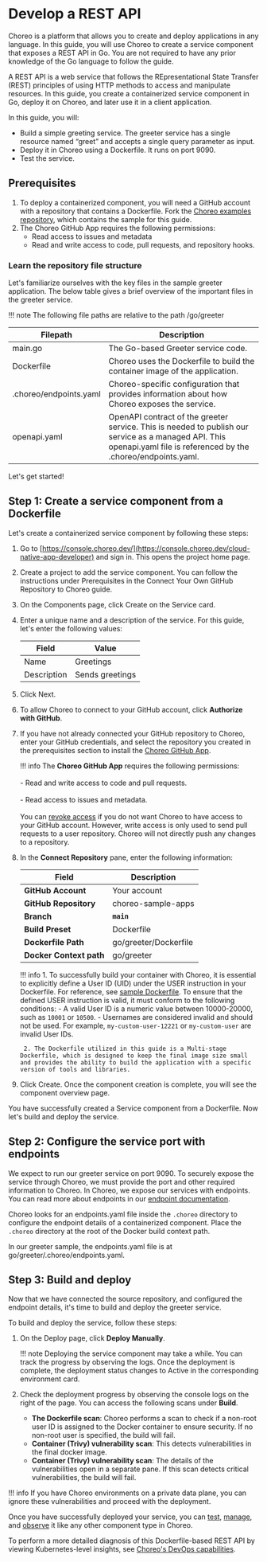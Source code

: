 # Develop a REST API

Choreo is a platform that allows you to create and deploy applications in any language.  In this guide, you will use Choreo to create a service component that exposes a REST API in Go. You are not required to have any prior knowledge of the Go language to follow the guide. 

A REST API is a web service that follows the REpresentational State Transfer (REST) principles of using HTTP methods to access and manipulate resources. In this guide, you create a containerized service component in Go, deploy it on Choreo, and later use it in a client application.

In this guide, you will:

- Build a simple greeting service. The greeter service has a single resource named “greet” and accepts a single query parameter as input.
- Deploy it in Choreo using a Dockerfile. It runs on port 9090.
- Test the service.

## Prerequisites

1. To deploy a containerized component, you will need a GitHub account with a repository that contains a Dockerfile. Fork the [Choreo examples repository](https://github.com/wso2/choreo-sample-apps/), which contains the sample for this guide.
2. The Choreo GitHub App requires the following permissions:
    - Read access to issues and metadata
    - Read and write access to code, pull requests, and repository hooks.

### Learn the repository file structure

Let's familiarize ourselves with the key files in the sample greeter application. The below table gives a brief overview of the important files in the greeter service.

!!! note 
    The following file paths are relative to the path <sample-repository-dir>/go/greeter

|Filepath               |Description                                                                   |
|-----------------------|------------------------------------------------------------------------------|
| main.go               | The Go-based Greeter service code.
| Dockerfile            | Choreo uses the Dockerfile to build the container image of the application.  |
|.choreo/endpoints.yaml | Choreo-specific configuration that provides information about how Choreo exposes the service.|
|openapi.yaml           | OpenAPI contract of the greeter service. This is needed to publish our service as a managed API. This openapi.yaml file is referenced by the .choreo/endpoints.yaml.|

Let's get started!

## Step 1: Create a service component from a Dockerfile

Let's create a containerized service component by following these steps:

1. Go to [https://console.choreo.dev/](https://console.choreo.dev/cloud-native-app-developer) and sign in. This opens the project home page.
2. Create a project to add the service component. You can follow the instructions under Prerequisites in the Connect Your Own GitHub Repository to Choreo guide.
3. On the Components page, click Create on the Service card.
4. Enter a unique name and a description of the service. For this guide, let's enter the following values:

    |Field          |     Value              |
    |---------------|------------------------|
    |Name           | Greetings              |
    |Description    | Sends greetings        |

5. Click Next.
6. To allow Choreo to connect to your GitHub account, click **Authorize with GitHub**.
7. If you have not already connected your GitHub repository to Choreo, enter your GitHub credentials, and select the repository you created in the prerequisites section to install the [Choreo GitHub App](https://github.com/marketplace/choreo-apps).

    !!! info
         The **Choreo GitHub App** requires the following permissions:<br/><br/>- Read and write access to code and pull requests.<br/><br/>- Read access to issues and metadata.<br/><br/>You can [revoke access](https://docs.github.com/en/authentication/keeping-your-account-and-data-secure/reviewing-your-authorized-integrations#reviewing-your-authorized-github-apps) if you do not want Choreo to have access to your GitHub account. However, write access is only used to send pull requests to a user repository. Choreo will not directly push any changes to a repository.


8. In the **Connect Repository** pane, enter the following information:

    | **Field**             | **Description**                               |
    |-----------------------|-----------------------------------------------|
    | **GitHub Account**    | Your account                                  |
    | **GitHub Repository** | choreo-sample-apps |
    | **Branch**            | **`main`**                               |
    | **Build Preset**      | Dockerfile|
    | **Dockerfile Path**       | go/greeter/Dockerfile |
    | **Docker Context path**              | go/greeter |

    !!! info
        1.  To successfully build your container with Choreo, it is essential to explicitly define a User ID (UID) under the USER instruction in your Dockerfile. For reference, see [sample Dockerfile](https://github.com/wso2/choreo-sample-apps/blob/main/go/greeter/Dockerfile).
        To ensure that the defined USER instruction is valid, it must conform to the following conditions:
            - A valid User ID is a numeric value between 10000-20000, such as `10001` or `10500`.
            - Usernames are considered invalid and should not be used. For example, `my-custom-user-12221` or `my-custom-user` are invalid User IDs.

        2. The Dockerfile utilized in this guide is a Multi-stage Dockerfile, which is designed to keep the final image size small and provides the ability to build the application with a specific version of tools and libraries.

9. Click Create. Once the component creation is complete, you will see the component overview page.

You have successfully created a Service component from a Dockerfile. Now let's build and deploy the service.

## Step 2: Configure the service port with endpoints

We expect to run our greeter service on port 9090. To securely expose the service through Choreo, we must provide the port and other required information to Choreo. In Choreo, we expose our services with endpoints. You can read more about endpoints in our [endpoint documentation](https://wso2.com/choreo/docs/develop-components/develop-services/develop-a-service/#what-are-endpoints-in-service-components).

Choreo looks for an endpoints.yaml file inside the `.choreo` directory to configure the endpoint details of a containerized component. Place the `.choreo` directory at the root of the Docker build context path.

In our greeter sample, the endpoints.yaml file is at go/greeter/.choreo/endpoints.yaml. 

## Step 3: Build and deploy
Now that we have connected the source repository, and configured the endpoint details, it's time to build and deploy the greeter service.

To build and deploy the service, follow these steps:

1. On the Deploy page, click **Deploy Manually**.

    !!! note
        Deploying the service component may take a while. You can track the progress by observing the logs. Once the deployment is complete, the deployment status changes to Active in the corresponding environment card.

2. Check the deployment progress by observing the console logs on the right of the page.
    You can access the following scans under **Build**. 

    - **The Dockerfile scan**: Choreo performs a scan to check if a non-root user ID is assigned to the Docker container to ensure security. If no non-root user is specified, the build will fail.
    - **Container (Trivy) vulnerability scan**: This detects vulnerabilities in the final docker image. 
    -  **Container (Trivy) vulnerability scan**: The details of the vulnerabilities open in a separate pane. If this scan detects critical vulnerabilities, the build will fail.

!!! info
    If you have Choreo environments on a private data plane, you can ignore these vulnerabilities and proceed with the deployment.

Once you have successfully deployed your service, you can [test](../../testing/test-rest-endpoints-via-the-openapi-console.md), [manage](../../api-management/lifecycle-management.md), and [observe](../../monitoring-and-insights/observability-overview.md) it like any other component type in Choreo.

To perform a more detailed diagnosis of this Dockerfile-based REST API by viewing Kubernetes-level insights, see [Choreo's DevOps capabilities](../../devops-and-ci-cd/view-runtime-details.md).


